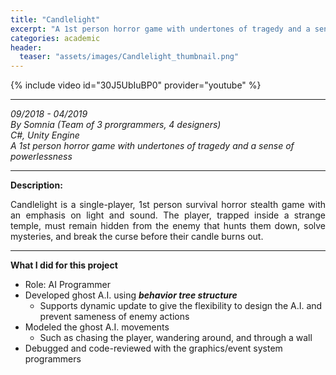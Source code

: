 ```yaml
---
title: "Candlelight"
excerpt: "A 1st person horror game with undertones of tragedy and a sense of powerlessness"
categories: academic
header:
  teaser: "assets/images/Candlelight_thumbnail.png"
---
```


{% include video id="30J5UbIuBP0" provider="youtube" %}

---
*09/2018 - 04/2019*  
*By Somnia (Team of 3 prorgrammers, 4 designers)*  
*C#, Unity Engine*  
*A 1st person horror game with undertones of tragedy and a sense of powerlessness*  

---
**Description:**  
<div style="text-align: justify" markdown="1">
Candlelight is a single-player, 1st person survival horror stealth game with an emphasis on light and sound.  
The player, trapped inside a strange temple, must remain hidden from the enemy that hunts them down, solve mysteries, and break the curse before their candle burns out.
</div>

---
**What I did for this project**  
  * Role: AI Programmer  
  * Developed ghost A.I. using ***behavior tree structure***
    - Supports dynamic update to give the flexibility to design the A.I. and prevent sameness of enemy actions
  * Modeled the ghost A.I. movements 
    - Such as chasing the player, wandering around, and through a wall
  * Debugged and code-reviewed with the graphics/event system programmers
  
